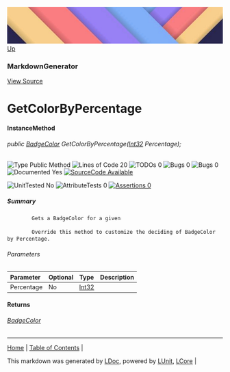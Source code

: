 ![](../Content/LDoc-banner-small.png "")
[Up](MarkdownGenerator.md)
### MarkdownGenerator
[View Source](../Markdown/MarkdownGenerator.cs)
# GetColorByPercentage
#### InstanceMethod
###### public <a href="" alt="" target="_blank">BadgeColor</a> GetColorByPercentage(<a href="https://msdn.microsoft.com/en-us/library/system.int32.aspx" alt="" target="_blank">Int32</a> Percentage);

![Type Public Method](http://b.repl.ca/v1/Type-Public%20Method-blue.png "") ![Lines of Code 20](http://b.repl.ca/v1/Lines%20of%20Code-20-blue.png "") ![TODOs 0](http://b.repl.ca/v1/TODOs-0-green.png "") ![Bugs 0](http://b.repl.ca/v1/Bugs-0-green.png "") ![Bugs 0](http://b.repl.ca/v1/Bugs-0-green.png "") ![Documented Yes](http://b.repl.ca/v1/Documented-Yes-brightgreen.png "") [![SourceCode Available](http://b.repl.ca/v1/SourceCode-Available-brightgreen.png "")](../Markdown/MarkdownGenerator.cs#L846)

![UnitTested No](http://b.repl.ca/v1/UnitTested-No-lightgrey.png "") ![AttributeTests 0](http://b.repl.ca/v1/AttributeTests-0-lightgrey.png "") [![Assertions 0](http://b.repl.ca/v1/Assertions-0-lightgrey.png "")](../Markdown/MarkdownGenerator.cs)
##### Summary

            Gets a BadgeColor for a given 
            
            Override this method to customize the deciding of BadgeColor by Percentage.
            
###### Parameters

Parameter | Optional | Type | Description
:---  | :---  | :---  | :--- 
Percentage | No | <a href="https://msdn.microsoft.com/en-us/library/system.int32.aspx" alt="" target="_blank">Int32</a> | 

#### Returns
###### <a href="" alt="" target="_blank">BadgeColor</a>


---

[Home](../../README.md) | [Table of Contents](../../TableOfContents.md) | 


This markdown was generated by [LDoc](https://github.com/CodeSingularity/LDoc), powered by [LUnit](https://github.com/CodeSingularity/LUnit), [LCore](https://github.com/CodeSingularity/LCore) | 

